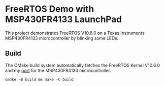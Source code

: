 # FreeRTOS Demo with MSP430FR4133 LaunchPad
This project demonstrates FreeRTOS V10.6.0 on a Texas Instruments
MSP430FR4133 microcontroller by blinking some LEDs.

## Build
The CMake build system automatically fetches the FreeRTOS Kernel V10.6.0
and my [port](https://github.com/stgloorious/freertos-port-gcc-msp430fr4133)
for the MSP430FR4133 microcontroller.

~~~
cmake -B build && make -C build
~~~
